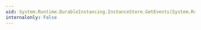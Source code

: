```yaml
---
uid: System.Runtime.DurableInstancing.InstanceStore.GetEvents(System.Runtime.DurableInstancing.InstanceOwner)
internalonly: False
---
```

